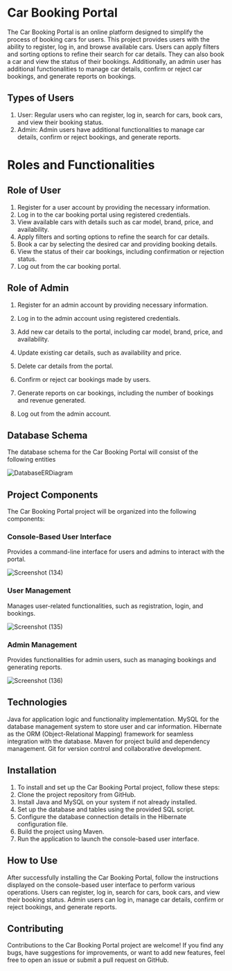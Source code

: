# Car Booking Portal
The Car Booking Portal is an online platform designed to simplify the process of booking cars for users. This project provides users with the ability to register, log in, and browse available cars. Users can apply filters and sorting options to refine their search for car details. They can also book a car and view the status of their bookings. Additionally, an admin user has additional functionalities to manage car details, confirm or reject car bookings, and generate reports on bookings.
## Types of Users
1) User: Regular users who can register, log in, search for cars, book cars, and view their booking status.
2) Admin: Admin users have additional functionalities to manage car details, confirm or reject bookings, and generate reports.
# Roles and Functionalities
## Role of User
1) Register for a user account by providing the necessary information.
2) Log in to the car booking portal using registered credentials.
3) View available cars with details such as car model, brand, price, and availability.
4) Apply filters and sorting options to refine the search for car details.
5) Book a car by selecting the desired car and providing booking details.
6) View the status of their car bookings, including confirmation or rejection status.
7) Log out from the car booking portal.

## Role of Admin
1) Register for an admin account by providing necessary information.
2) Log in to the admin account using registered credentials.
3) Add new car details to the portal, including car model, brand, price, and availability.
4) Update existing car details, such as availability and price.
5) Delete car details from the portal.
6) Confirm or reject car bookings made by users.
7) Generate reports on car bookings, including the number of bookings and revenue generated.

8) Log out from the admin account.

## Database Schema
The database schema for the Car Booking Portal will consist of the following entities

![DatabaseERDiagram](https://github.com/kishork18/humdrum-town-8956/assets/119414124/20edc244-c1ca-4433-b02a-dc32d2eb026a)


## Project Components
The Car Booking Portal project will be organized into the following components:

### Console-Based User Interface
Provides a command-line interface for users and admins to interact with the portal.

![Screenshot (134)](https://github.com/kishork18/humdrum-town-8956/assets/119414124/fffc048b-e0f8-4d6d-a1ab-8ebd5059120a)

### User Management
Manages user-related functionalities, such as registration, login, and bookings.

![Screenshot (135)](https://github.com/kishork18/humdrum-town-8956/assets/119414124/624fe729-9ebb-48aa-a1ec-2c1f22faa7af)

### Admin Management
Provides functionalities for admin users, such as managing bookings and generating reports.

![Screenshot (136)](https://github.com/kishork18/humdrum-town-8956/assets/119414124/457117ab-78e9-4fcd-9284-e12227ce8805)


## Technologies
Java for application logic and functionality implementation.
MySQL for the database management system to store user and car information.
Hibernate as the ORM (Object-Relational Mapping) framework for seamless integration with the database.
Maven for project build and dependency management.
Git for version control and collaborative development.

## Installation
1) To install and set up the Car Booking Portal project, follow these steps:
2) Clone the project repository from GitHub.
3) Install Java and MySQL on your system if not already installed.
4) Set up the database and tables using the provided SQL script.
5) Configure the database connection details in the Hibernate configuration file.
6) Build the project using Maven.
7) Run the application to launch the console-based user interface.
   
## How to Use
After successfully installing the Car Booking Portal, follow the instructions displayed on the console-based user interface to perform various operations. Users can register, log in, search for cars, book cars, and view their booking status. Admin users can log in, manage car details, confirm or reject bookings, and generate reports.

## Contributing
Contributions to the Car Booking Portal project are welcome! If you find any bugs, have suggestions for improvements, or want to add new features, feel free to open an issue or submit a pull request on GitHub.
